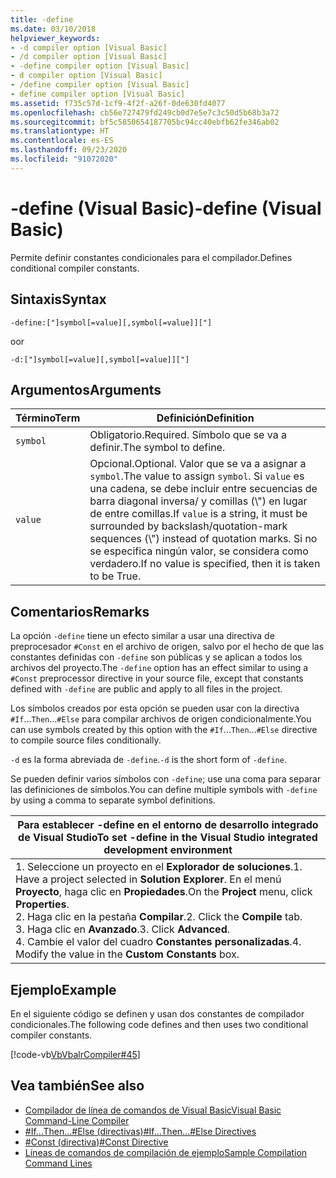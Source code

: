 ```yaml
---
title: -define
ms.date: 03/10/2018
helpviewer_keywords:
- -d compiler option [Visual Basic]
- /d compiler option [Visual Basic]
- -define compiler option [Visual Basic]
- d compiler option [Visual Basic]
- /define compiler option [Visual Basic]
- define compiler option [Visual Basic]
ms.assetid: f735c57d-1cf9-4f2f-a26f-0de630fd4077
ms.openlocfilehash: cb56e727479fd249cb0d7e5e7c3c50d5b68b3a72
ms.sourcegitcommit: bf5c5850654187705bc94cc40ebfb62fe346ab02
ms.translationtype: HT
ms.contentlocale: es-ES
ms.lasthandoff: 09/23/2020
ms.locfileid: "91072020"
---
```

# <a name="-define-visual-basic"></a><span data-ttu-id="aabf7-102">-define (Visual Basic)</span><span class="sxs-lookup"><span data-stu-id="aabf7-102">-define (Visual Basic)</span></span>

<span data-ttu-id="aabf7-103">Permite definir constantes condicionales para el compilador.</span><span class="sxs-lookup"><span data-stu-id="aabf7-103">Defines conditional compiler constants.</span></span>  
  
## <a name="syntax"></a><span data-ttu-id="aabf7-104">Sintaxis</span><span class="sxs-lookup"><span data-stu-id="aabf7-104">Syntax</span></span>  
  
```console  
-define:["]symbol[=value][,symbol[=value]]["]  
```

<span data-ttu-id="aabf7-105">o</span><span class="sxs-lookup"><span data-stu-id="aabf7-105">or</span></span>

```console  
-d:["]symbol[=value][,symbol[=value]]["]  
```  
  
## <a name="arguments"></a><span data-ttu-id="aabf7-106">Argumentos</span><span class="sxs-lookup"><span data-stu-id="aabf7-106">Arguments</span></span>  
  
|<span data-ttu-id="aabf7-107">Término</span><span class="sxs-lookup"><span data-stu-id="aabf7-107">Term</span></span>|<span data-ttu-id="aabf7-108">Definición</span><span class="sxs-lookup"><span data-stu-id="aabf7-108">Definition</span></span>|  
|---|---|  
|`symbol`|<span data-ttu-id="aabf7-109">Obligatorio.</span><span class="sxs-lookup"><span data-stu-id="aabf7-109">Required.</span></span> <span data-ttu-id="aabf7-110">Símbolo que se va a definir.</span><span class="sxs-lookup"><span data-stu-id="aabf7-110">The symbol to define.</span></span>|  
|`value`|<span data-ttu-id="aabf7-111">Opcional.</span><span class="sxs-lookup"><span data-stu-id="aabf7-111">Optional.</span></span> <span data-ttu-id="aabf7-112">Valor que se va a asignar a `symbol`.</span><span class="sxs-lookup"><span data-stu-id="aabf7-112">The value to assign `symbol`.</span></span> <span data-ttu-id="aabf7-113">Si `value` es una cadena, se debe incluir entre secuencias de barra diagonal inversa/ y comillas (\\") en lugar de entre comillas.</span><span class="sxs-lookup"><span data-stu-id="aabf7-113">If `value` is a string, it must be surrounded by backslash/quotation-mark sequences (\\") instead of quotation marks.</span></span> <span data-ttu-id="aabf7-114">Si no se especifica ningún valor, se considera como verdadero.</span><span class="sxs-lookup"><span data-stu-id="aabf7-114">If no value is specified, then it is taken to be True.</span></span>|  
  
## <a name="remarks"></a><span data-ttu-id="aabf7-115">Comentarios</span><span class="sxs-lookup"><span data-stu-id="aabf7-115">Remarks</span></span>  

 <span data-ttu-id="aabf7-116">La opción `-define` tiene un efecto similar a usar una directiva de preprocesador `#Const` en el archivo de origen, salvo por el hecho de que las constantes definidas con `-define` son públicas y se aplican a todos los archivos del proyecto.</span><span class="sxs-lookup"><span data-stu-id="aabf7-116">The `-define` option has an effect similar to using a `#Const` preprocessor directive in your source file, except that constants defined with `-define` are public and apply to all files in the project.</span></span>  
  
 <span data-ttu-id="aabf7-117">Los símbolos creados por esta opción se pueden usar con la directiva `#If`...`Then`...`#Else` para compilar archivos de origen condicionalmente.</span><span class="sxs-lookup"><span data-stu-id="aabf7-117">You can use symbols created by this option with the `#If`...`Then`...`#Else` directive to compile source files conditionally.</span></span>  
  
 <span data-ttu-id="aabf7-118">`-d` es la forma abreviada de `-define`.</span><span class="sxs-lookup"><span data-stu-id="aabf7-118">`-d` is the short form of `-define`.</span></span>  
  
 <span data-ttu-id="aabf7-119">Se pueden definir varios símbolos con `-define`; use una coma para separar las definiciones de símbolos.</span><span class="sxs-lookup"><span data-stu-id="aabf7-119">You can define multiple symbols with `-define` by using a comma to separate symbol definitions.</span></span>  
  
|<span data-ttu-id="aabf7-120">Para establecer -define en el entorno de desarrollo integrado de Visual Studio</span><span class="sxs-lookup"><span data-stu-id="aabf7-120">To set -define in the Visual Studio integrated development environment</span></span>|  
|---|  
|<span data-ttu-id="aabf7-121">1.  Seleccione un proyecto en el **Explorador de soluciones**.</span><span class="sxs-lookup"><span data-stu-id="aabf7-121">1.  Have a project selected in **Solution Explorer**.</span></span> <span data-ttu-id="aabf7-122">En el menú **Proyecto**, haga clic en **Propiedades**.</span><span class="sxs-lookup"><span data-stu-id="aabf7-122">On the **Project** menu, click **Properties**.</span></span> <br /><span data-ttu-id="aabf7-123">2.  Haga clic en la pestaña **Compilar**.</span><span class="sxs-lookup"><span data-stu-id="aabf7-123">2.  Click the **Compile** tab.</span></span><br /><span data-ttu-id="aabf7-124">3.  Haga clic en **Avanzado**.</span><span class="sxs-lookup"><span data-stu-id="aabf7-124">3.  Click **Advanced**.</span></span><br /><span data-ttu-id="aabf7-125">4.  Cambie el valor del cuadro **Constantes personalizadas**.</span><span class="sxs-lookup"><span data-stu-id="aabf7-125">4.  Modify the value in the **Custom Constants** box.</span></span>|  
  
## <a name="example"></a><span data-ttu-id="aabf7-126">Ejemplo</span><span class="sxs-lookup"><span data-stu-id="aabf7-126">Example</span></span>  

 <span data-ttu-id="aabf7-127">En el siguiente código se definen y usan dos constantes de compilador condicionales.</span><span class="sxs-lookup"><span data-stu-id="aabf7-127">The following code defines and then uses two conditional compiler constants.</span></span>  
  
 [!code-vb[VbVbalrCompiler#45](~/samples/snippets/visualbasic/VS_Snippets_VBCSharp/VbVbalrCompiler/VB/Class1.vb#45)]  
  
## <a name="see-also"></a><span data-ttu-id="aabf7-128">Vea también</span><span class="sxs-lookup"><span data-stu-id="aabf7-128">See also</span></span>

- [<span data-ttu-id="aabf7-129">Compilador de línea de comandos de Visual Basic</span><span class="sxs-lookup"><span data-stu-id="aabf7-129">Visual Basic Command-Line Compiler</span></span>](index.md)
- [<span data-ttu-id="aabf7-130">#If...Then...#Else (directivas)</span><span class="sxs-lookup"><span data-stu-id="aabf7-130">#If...Then...#Else Directives</span></span>](../../language-reference/directives/if-then-else-directives.md)
- [<span data-ttu-id="aabf7-131">#Const (directiva)</span><span class="sxs-lookup"><span data-stu-id="aabf7-131">#Const Directive</span></span>](../../language-reference/directives/const-directive.md)
- [<span data-ttu-id="aabf7-132">Líneas de comandos de compilación de ejemplo</span><span class="sxs-lookup"><span data-stu-id="aabf7-132">Sample Compilation Command Lines</span></span>](sample-compilation-command-lines.md)
